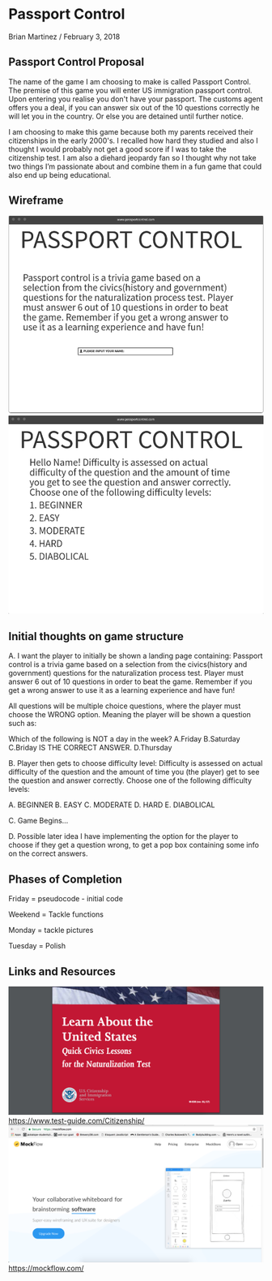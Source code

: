 # Passport Control

Brian Martinez / February 3, 2018 

## Passport Control Proposal  

The name of the game I am choosing to make is called Passport Control. The premise of this game you will enter US immigration passport control. Upon entering you realise you don't have your passport. The customs agent offers you a deal, if you can answer six out of the 10 questions correctly he will let you in the country. Or else you are detained until further notice. 

I am choosing to make this game because both my parents received their citizenships in the early 2000's. I recalled how hard they studied and also I thought I would probably not get a good score if I was to take the citizenship test. I am also a diehard jeopardy fan so I thought why not take two things I’m passionate about and combine them in a fun game that could also end up being educational.

## Wireframe   

![imagename](./assets/image1.png)
![imagename](./assets/image2.png)

## Initial thoughts on game structure 

A. I want the player to initially be shown a landing page containing:
Passport control is a trivia game based on a selection from the civics(history and government) questions for the naturalization process test. Player must answer 6 out of 10 questions in order to beat the game. Remember if you get a wrong answer to use it as a learning experience and have fun!

All questions will be multiple choice questions, where the player must choose the WRONG option. Meaning the player will be shown a question such as:

Which of the following is NOT a day in the week?
A.Friday
B.Saturday
C.Briday				IS THE CORRECT ANSWER.
D.Thursday

B. Player then gets to choose difficulty level:
Difficulty is assessed on actual difficulty of the question and the amount of time you (the player) get to see the question and answer correctly. Choose one of the following difficulty levels:

A. BEGINNER
B. EASY
C. MODERATE
D. HARD
E. DIABOLICAL

C. Game Begins…

D. Possible later idea I have implementing the option for the player to choose if they get a question wrong, to get a pop box containing some info on the correct answers.


## Phases of Completion
Friday = pseudocode - initial code

Weekend = Tackle functions

Monday = tackle pictures

Tuesday = Polish

## Links and Resources  

![imagename](./assets/image3.png)
https://www.test-guide.com/Citizenship/
![imagename](./assets/image4.png)
https://mockflow.com/
